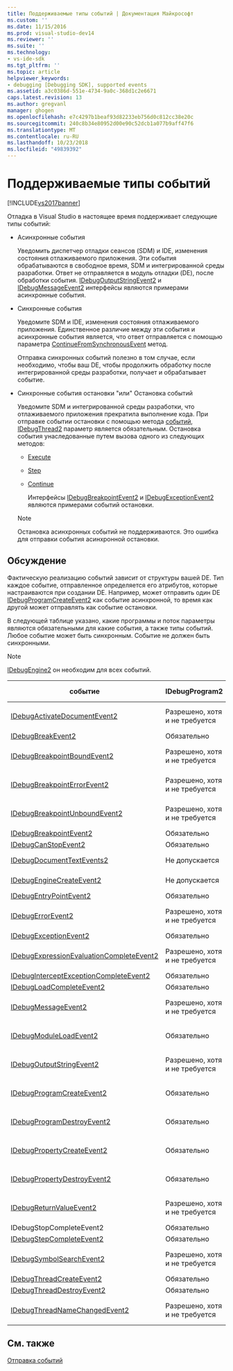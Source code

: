 ```yaml
---
title: Поддерживаемые типы событий | Документация Майкрософт
ms.custom: ''
ms.date: 11/15/2016
ms.prod: visual-studio-dev14
ms.reviewer: ''
ms.suite: ''
ms.technology:
- vs-ide-sdk
ms.tgt_pltfrm: ''
ms.topic: article
helpviewer_keywords:
- debugging [Debugging SDK], supported events
ms.assetid: a3c0386d-551e-4734-9a0c-368d1c2e6671
caps.latest.revision: 13
ms.author: gregvanl
manager: ghogen
ms.openlocfilehash: e7c4297b1beaf93d82233eb756d0c812cc38e20c
ms.sourcegitcommit: 240c8b34e80952d00e90c52dcb1a077b9aff47f6
ms.translationtype: MT
ms.contentlocale: ru-RU
ms.lasthandoff: 10/23/2018
ms.locfileid: "49839392"
---
```

# <a name="supported-event-types"></a>Поддерживаемые типы событий
[!INCLUDE[vs2017banner](../../includes/vs2017banner.md)]

Отладка в Visual Studio в настоящее время поддерживает следующие типы событий:  
  
- Асинхронные события  
  
   Уведомить диспетчер отладки сеансов (SDM) и IDE, изменения состояния отлаживаемого приложения. Эти события обрабатываются в свободное время, SDM и интегрированной среды разработки. Ответ не отправляется в модуль отладки (DE), после обработки события. [IDebugOutputStringEvent2](../../extensibility/debugger/reference/idebugoutputstringevent2.md) и [IDebugMessageEvent2](../../extensibility/debugger/reference/idebugmessageevent2.md) интерфейсы являются примерами асинхронные события.  
  
- Синхронные события  
  
   Уведомите SDM и IDE, изменения состояния отлаживаемого приложения. Единственное различие между эти события и асинхронные события является, что ответ отправляется с помощью параметра [ContinueFromSynchronousEvent](../../extensibility/debugger/reference/idebugengine2-continuefromsynchronousevent.md) метод.  
  
   Отправка синхронных событий полезно в том случае, если необходимо, чтобы ваш DE, чтобы продолжить обработку после интегрированной среды разработки, получает и обрабатывает событие.  
  
- Синхронные события остановки "или" Остановка событий  
  
   Уведомите SDM и интегрированной среды разработки, что отлаживаемого приложения прекратила выполнение кода. При отправке событии остановки с помощью метода [событий](../../extensibility/debugger/reference/idebugeventcallback2-event.md), [IDebugThread2](../../extensibility/debugger/reference/idebugthread2.md) параметр является обязательным. Остановка события унаследованные путем вызова одного из следующих методов:  
  
  - [Execute](../../extensibility/debugger/reference/idebugprogram2-execute.md)  
  
  - [Step](../../extensibility/debugger/reference/idebugprogram2-step.md)  
  
  - [Continue](../../extensibility/debugger/reference/idebugprogram2-continue.md)  
  
    Интерфейсы [IDebugBreakpointEvent2](../../extensibility/debugger/reference/idebugbreakpointevent2.md) и [IDebugExceptionEvent2](../../extensibility/debugger/reference/idebugexceptionevent2.md) являются примерами событий остановки.  
  
  > [!NOTE]
  >  Остановка асинхронных событий не поддерживаются. Это ошибка для отправки события асинхронной остановки.  
  
## <a name="discussion"></a>Обсуждение  
 Фактическую реализацию событий зависит от структуры вашей DE. Тип каждое событие, отправленное определяется его атрибутов, которые настраиваются при создании DE. Например, может отправить один DE [IDebugProgramCreateEvent2](../../extensibility/debugger/reference/idebugprogramcreateevent2.md) как событие асинхронной, то время как другой может отправлять как событие остановки.  
  
 В следующей таблице указано, какие программы и поток параметры являются обязательными для какие события, а также типы событий. Любое событие может быть синхронным. Событие не должен быть синхронными.  
  
> [!NOTE]
>  [IDebugEngine2](../../extensibility/debugger/reference/idebugengine2.md) он необходим для всех событий.  
  
|событие|IDebugProgram2|IDebugThread2|События остановки|  
|-----------|--------------------|-------------------|---------------------|  
|[IDebugActivateDocumentEvent2](../../extensibility/debugger/reference/idebugactivatedocumentevent2.md)|Разрешено, хотя и не требуется|Разрешено, хотя и не требуется|Нет|  
|[IDebugBreakEvent2](../../extensibility/debugger/reference/idebugbreakevent2.md)|Обязательно|Обязательно|Да|  
|[IDebugBreakpointBoundEvent2](../../extensibility/debugger/reference/idebugbreakpointboundevent2.md)|Разрешено, хотя и не требуется|Разрешено, хотя и не требуется|Нет|  
|[IDebugBreakpointErrorEvent2](../../extensibility/debugger/reference/idebugbreakpointerrorevent2.md)|Разрешено, хотя и не требуется|Разрешено, хотя и не требуется|Нет|  
|[IDebugBreakpointUnboundEvent2](../../extensibility/debugger/reference/idebugbreakpointunboundevent2.md)|Разрешено, хотя и не требуется|Разрешено, хотя и не требуется|Нет|  
|[IDebugBreakpointEvent2](../../extensibility/debugger/reference/idebugbreakpointevent2.md)|Обязательно|Обязательно|Да|  
|[IDebugCanStopEvent2](../../extensibility/debugger/reference/idebugcanstopevent2.md)|Обязательно|Обязательно|Нет|  
|[IDebugDocumentTextEvents2](../../extensibility/debugger/reference/idebugdocumenttextevents2.md)|Не допускается|Не допускается|Нет|  
|[IDebugEngineCreateEvent2](../../extensibility/debugger/reference/idebugenginecreateevent2.md)|Не допускается|Не допускается|Нет|  
|[IDebugEntryPointEvent2](../../extensibility/debugger/reference/idebugentrypointevent2.md)|Обязательно|Обязательно|Да|  
|[IDebugErrorEvent2](../../extensibility/debugger/reference/idebugerrorevent2.md)|Разрешено, хотя и не требуется|Разрешено, хотя и не требуется|Может быть|  
|[IDebugExceptionEvent2](../../extensibility/debugger/reference/idebugexceptionevent2.md)|Обязательно|Обязательно|Да|  
|[IDebugExpressionEvaluationCompleteEvent2](../../extensibility/debugger/reference/idebugexpressionevaluationcompleteevent2.md)|Разрешено, хотя и не требуется|Разрешено, хотя и не требуется|Может быть|  
|[IDebugInterceptExceptionCompleteEvent2](../../extensibility/debugger/reference/idebuginterceptexceptioncompleteevent2.md)|Обязательно|Обязательно|Да|  
|[IDebugLoadCompleteEvent2](../../extensibility/debugger/reference/idebugloadcompleteevent2.md)|Обязательно|Обязательно|Да|  
|[IDebugMessageEvent2](../../extensibility/debugger/reference/idebugmessageevent2.md)|Разрешено, хотя и не требуется|Разрешено, хотя и не требуется|Может быть|  
|[IDebugModuleLoadEvent2](../../extensibility/debugger/reference/idebugmoduleloadevent2.md)|Обязательно|Разрешено, хотя и не требуется|Нет|  
|[IDebugOutputStringEvent2](../../extensibility/debugger/reference/idebugoutputstringevent2.md)|Разрешено, хотя и не требуется|Разрешено, хотя и не требуется|Нет|  
|[IDebugProgramCreateEvent2](../../extensibility/debugger/reference/idebugprogramcreateevent2.md)|Обязательно|Разрешено, хотя и не требуется|Нет|  
|[IDebugProgramDestroyEvent2](../../extensibility/debugger/reference/idebugprogramdestroyevent2.md)|Обязательно|Разрешено, хотя и не требуется|Нет|  
|[IDebugPropertyCreateEvent2](../../extensibility/debugger/reference/idebugpropertycreateevent2.md)|Обязательно|Разрешено, хотя и не требуется|Нет|  
|[IDebugPropertyDestroyEvent2](../../extensibility/debugger/reference/idebugpropertydestroyevent2.md)|Обязательно|Разрешено, хотя и не требуется|Нет|  
|[IDebugReturnValueEvent2](../../extensibility/debugger/reference/idebugreturnvalueevent2.md)|Разрешено, хотя и не требуется|Разрешено, хотя и не требуется|Нет|  
|IDebugStopCompleteEvent2|Обязательно|Обязательно|Да|  
|[IDebugStepCompleteEvent2](../../extensibility/debugger/reference/idebugstepcompleteevent2.md)|Обязательно|Обязательно|Да|  
|[IDebugSymbolSearchEvent2](../../extensibility/debugger/reference/idebugsymbolsearchevent2.md)|Разрешено, хотя и не требуется|Разрешено, хотя и не требуется|Нет|  
|[IDebugThreadCreateEvent2](../../extensibility/debugger/reference/idebugthreadcreateevent2.md)|Обязательно|Обязательно|Нет|  
|[IDebugThreadDestroyEvent2](../../extensibility/debugger/reference/idebugthreaddestroyevent2.md)|Обязательно|Обязательно|Нет|  
|[IDebugThreadNameChangedEvent2](../../extensibility/debugger/reference/idebugthreadnamechangedevent2.md)|Разрешено, хотя и не требуется|Разрешено, хотя и не требуется|Нет|  
  
## <a name="see-also"></a>См. также  
 [Отправка событий](../../extensibility/debugger/sending-events.md)

